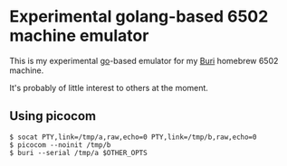 # Experimental golang-based 6502 machine emulator

This is my experimental [go](https://golang.org)-based emulator for my
[Buri](https://github.com/rjw57/buri) homebrew 6502 machine.

It's probably of little interest to others at the moment.

## Using picocom

```console
$ socat PTY,link=/tmp/a,raw,echo=0 PTY,link=/tmp/b,raw,echo=0
$ picocom --noinit /tmp/b
$ buri --serial /tmp/a $OTHER_OPTS
```
